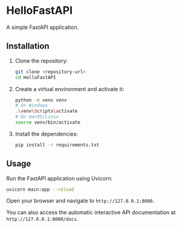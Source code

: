 # HelloFastAPI

A simple FastAPI application.

## Installation

1. Clone the repository:
   ```bash
   git clone <repository-url>
   cd HelloFastAPI
   ```

2. Create a virtual environment and activate it:
   ```bash
   python -m venv venv
   # On Windows
   .\venv\Scripts\activate
   # On macOS/Linux
   source venv/bin/activate
   ```

3. Install the dependencies:
   ```bash
   pip install -r requirements.txt
   ```

## Usage

Run the FastAPI application using Uvicorn:

```bash
uvicorn main:app --reload
```

Open your browser and navigate to `http://127.0.0.1:8000`.

You can also access the automatic interactive API documentation at `http://127.0.0.1:8000/docs`. 